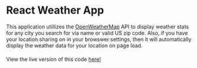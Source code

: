 # React Weather App

This application utillizes the [OpenWeatherMap](https://openweathermap.org/api) API to display weather stats for any city you search for via name or valid US zip code. Also, if you have your location sharing on in your browswer settings, then it will automatically display the weather data for your location on page load.  
####
View the live version of this code [here!](https://rai96.github.io/react-weather-app/)

